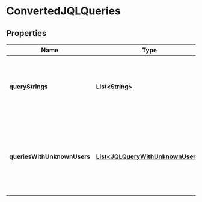 # ConvertedJQLQueries

## Properties
Name | Type | Description | Notes
------------ | ------------- | ------------- | -------------
**queryStrings** | **List&lt;String&gt;** | The list of converted query strings with account IDs in place of user identifiers. |  [optional]
**queriesWithUnknownUsers** | [**List&lt;JQLQueryWithUnknownUsers&gt;**](JQLQueryWithUnknownUsers.md) | List of queries containing user information that could not be mapped to an existing user |  [optional]
